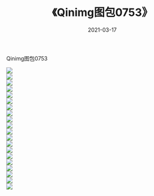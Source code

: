 ﻿---
layout: post
title:  《Qinimg图包0753》
date:   2021-03-17
img: http://imgx.orgx.ga/Qinimg图包/Qinimg图包0753/000.jpg
categories: [美女, 清纯, 唯美]
---

Qinimg图包0753

 ![](http://imgx.orgx.ga/Qinimg图包/Qinimg图包0753/001.jpg) <br>![](http://imgx.orgx.ga/Qinimg图包/Qinimg图包0753/002.jpg) <br>![](http://imgx.orgx.ga/Qinimg图包/Qinimg图包0753/003.jpg) <br>![](http://imgx.orgx.ga/Qinimg图包/Qinimg图包0753/004.jpg) <br>![](http://imgx.orgx.ga/Qinimg图包/Qinimg图包0753/005.jpg) <br>![](http://imgx.orgx.ga/Qinimg图包/Qinimg图包0753/006.jpg) <br>![](http://imgx.orgx.ga/Qinimg图包/Qinimg图包0753/007.jpg) <br>![](http://imgx.orgx.ga/Qinimg图包/Qinimg图包0753/008.jpg) <br>![](http://imgx.orgx.ga/Qinimg图包/Qinimg图包0753/009.jpg) <br>![](http://imgx.orgx.ga/Qinimg图包/Qinimg图包0753/010.jpg) <br>![](http://imgx.orgx.ga/Qinimg图包/Qinimg图包0753/011.jpg) <br>![](http://imgx.orgx.ga/Qinimg图包/Qinimg图包0753/012.jpg) <br>![](http://imgx.orgx.ga/Qinimg图包/Qinimg图包0753/013.jpg) <br>![](http://imgx.orgx.ga/Qinimg图包/Qinimg图包0753/014.jpg) <br>![](http://imgx.orgx.ga/Qinimg图包/Qinimg图包0753/015.jpg) <br>![](http://imgx.orgx.ga/Qinimg图包/Qinimg图包0753/016.jpg) <br>![](http://imgx.orgx.ga/Qinimg图包/Qinimg图包0753/017.jpg) <br>![](http://imgx.orgx.ga/Qinimg图包/Qinimg图包0753/018.jpg) <br>![](http://imgx.orgx.ga/Qinimg图包/Qinimg图包0753/019.jpg) <br>![](http://imgx.orgx.ga/Qinimg图包/Qinimg图包0753/020.jpg) <br>